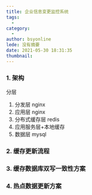 ```yaml
---
title: 企业信息变更监控系统
tags:
  - 
category:
  - 
author: bsyonline
lede: 没有摘要
date: 2021-05-30 18:31:35
thumbnail:
---
```




### 1. 架构 

分层

1. 分发层 nginx
2. 应用层 nginx
3. 分布式缓存层 redis
4. 应用服务层+本地缓存
5. 数据层 mysql

### 2. 缓存更新流程



### 3. 缓存数据库双写一致性方案



### 4. 热点数据更新方案



### 